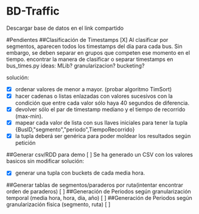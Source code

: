 # BD-Traffic
Descargar base de datos en el link compartido

#Pendientes
##Clasificación de Timestamps  [X]
Al clasificar por segmentos, aparecen todos los timestamps del día para cada bus. Sin embargo, se deben separar en grupos que competen ese momento en el tiempo.
encontrar la manera de clasificar o separar timestamps en bus_times.py
ideas: MLib? granularizacion? bucketing?

solución: 
  * [x] ordenar valores de menor a mayor. (probar algoritmo TimSort)
  * [x] hacer cadenas o listas enlazadas con valores sucesivos con la condición que entre cada valor sólo haya 40 segundos de diferencia.
  * [x] devolver sólo el par de timestamp mediano y el tiempo de recorrido (max-min).
  * [x] mapear cada valor de lista con sus llaves iniciales para tener la tupla {BusID,"segmento","periodo",TiempoRecorrido}
  * [x] la tupla deberá ser genérica para poder moldear los resultados según petición

##Generar csv/RDD para demo [ ]
Se ha generado un CSV con los valores basicos sin modificar
solución:
  * [x] generar una tupla con buckets de cada media hora.
  
##Generar tablas de segmentos/paraderos por ruta(intentar encontrar orden de paraderos) [ ]
##Generación de Periodos según granularización temporal (media hora, hora, dia, año) [ ]
##Generación de Periodos según granularización física (segmento, ruta) [ ]
